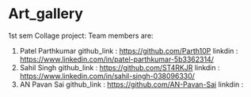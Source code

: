 # Art_gallery
1st sem Collage project:
Team members are:
1. Patel Parthkumar
        github_link : https://github.com/Parth10P
        linkdin     : https://www.linkedin.com/in/patel-parthkumar-5b3362314/
2. Sahil Singh
        github_link : https://github.com/ST4RKJR
        linkdin     : https://www.linkedin.com/in/sahil-singh-038096330/
3. AN Pavan Sai
        github_link : https://github.com/AN-Pavan-Sai
        linkdin     : 
